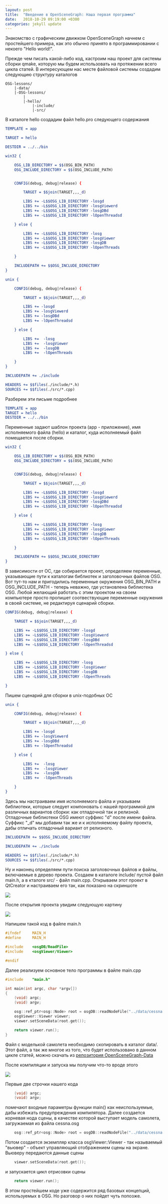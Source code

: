 ```yaml
---
layout: post
title:  "Введение в OpenSceneGraph: Наша первая программа"
date:   2018-10-29 09:19:00 +0300
categories: jekyll update
---
```


Знакомство с графическим движком OpenSceneGraph начнем с простейшего примера, как это обычно принято в программировании с некоего "Hello world!". 

<!--more-->

Прежде чем писать какой-либо код, кастроим наш проект для системы сборки qmake, которую мы будем использовать на протяжении всего цикла статей. В интересующем нас месте файловой системы создадим следующию структуру каталогов

```
OSG-lessons/
	|-data/
	|-OSG-lessons/
		|
		|-hello/
			|-include/
			|-src/
```

В каталоге hello создадим файл hello.pro следующего содержания

```cmake
TEMPLATE = app

TARGET = hello

DESTDIR = ../../bin

win32 {

    OSG_LIB_DIRECTORY = $$(OSG_BIN_PATH)
    OSG_INCLUDE_DIRECTORY = $$(OSG_INCLUDE_PATH)


    CONFIG(debug, debug|release) {

        TARGET = $$join(TARGET,,,_d)

        LIBS += -L$$OSG_LIB_DIRECTORY -losgd
        LIBS += -L$$OSG_LIB_DIRECTORY -losgViewerd
        LIBS += -L$$OSG_LIB_DIRECTORY -losgDBd
        LIBS += -L$$OSG_LIB_DIRECTORY -lOpenThreadsd

    } else {

        LIBS += -L$$OSG_LIB_DIRECTORY -losg
        LIBS += -L$$OSG_LIB_DIRECTORY -losgViewer
        LIBS += -L$$OSG_LIB_DIRECTORY -losgDB
        LIBS += -L$$OSG_LIB_DIRECTORY -lOpenThreads

    }

    INCLUDEPATH += $$OSG_INCLUDE_DIRECTORY
}

unix {

    CONFIG(debug, debug|release) {

        TARGET = $$join(TARGET,,,_d)

        LIBS += -losgd
        LIBS += -losgViewerd
        LIBS += -losgDBd
        LIBS += -lOpenThreadsd

    } else {

        LIBS +=  -losg
        LIBS +=  -losgViewer
        LIBS +=  -losgDB
        LIBS +=  -lOpenThreads

    }
}

INCLUDEPATH += ./include

HEADERS += $$files(./include/*.h)
SOURCES += $$files(./src/*.cpp)
```

Разберем эти письме подробнее

```cmake
TEMPLATE = app
TARGET = hello
DESTDIR = ../../bin
```

Переменные задают шаблон проекта (app - приложение), имя исполняемого файла (hello) и каталог, куда исполняемый файл помещается после сборки.

```cmake
win32 {

    OSG_LIB_DIRECTORY = $$(OSG_BIN_PATH)
    OSG_INCLUDE_DIRECTORY = $$(OSG_INCLUDE_PATH)


    CONFIG(debug, debug|release) {

        TARGET = $$join(TARGET,,,_d)

        LIBS += -L$$OSG_LIB_DIRECTORY -losgd
        LIBS += -L$$OSG_LIB_DIRECTORY -losgViewerd
        LIBS += -L$$OSG_LIB_DIRECTORY -losgDBd
        LIBS += -L$$OSG_LIB_DIRECTORY -lOpenThreadsd

    } else {

        LIBS += -L$$OSG_LIB_DIRECTORY -losg
        LIBS += -L$$OSG_LIB_DIRECTORY -losgViewer
        LIBS += -L$$OSG_LIB_DIRECTORY -losgDB
        LIBS += -L$$OSG_LIB_DIRECTORY -lOpenThreads

    }

    INCLUDEPATH += $$OSG_INCLUDE_DIRECTORY
}
```

В зависимости от ОС, где собирается проект, определяем переменные, указывающие пути к каталогам библиотек и заголовочных файлов OSG. Вот тут-то нам и пригодились переменные окружения OSG_BIN_PATH и OSG_INCLUDE_PATH - теперь неважно, где установлена библиотека OSG. Любой желающий работать с этим проектом на своем компьютере просто пропишет соотвествующие переменные окружения в своей системе, не редактируя сценарий сборки.

```cmake
CONFIG(debug, debug|release) {

    TARGET = $$join(TARGET,,,_d)

    LIBS += -L$$OSG_LIB_DIRECTORY -losgd
    LIBS += -L$$OSG_LIB_DIRECTORY -losgViewerd
    LIBS += -L$$OSG_LIB_DIRECTORY -losgDBd
    LIBS += -L$$OSG_LIB_DIRECTORY -lOpenThreadsd

} else {

    LIBS += -L$$OSG_LIB_DIRECTORY -losg
    LIBS += -L$$OSG_LIB_DIRECTORY -losgViewer
    LIBS += -L$$OSG_LIB_DIRECTORY -losgDB
    LIBS += -L$$OSG_LIB_DIRECTORY -lOpenThreads

}
```

Пишем сценарий для сборки в unix-подобных ОС

```cmake
unix {

    CONFIG(debug, debug|release) {

        TARGET = $$join(TARGET,,,_d)

        LIBS += -losgd
        LIBS += -losgViewerd
        LIBS += -losgDBd
        LIBS += -lOpenThreadsd

    } else {

        LIBS +=  -losg
        LIBS +=  -losgViewer
        LIBS +=  -losgDB
        LIBS +=  -lOpenThreads

    }
}
```

Здесь мы настраиваем имя исполняемого файла и указываем библиотеки, которые следует компоновать с нашей программой для различных вариантов сборки: как отладочной так и релизной. Отладочные библиотеки OSG имеют суффикс "d" после имени файла. Суффикс "_d" мы добавим так же и к исполняемому файлу проекта, дабы отличать отладочный вариант от релизного.

```cmake
INCLUDEPATH += $$OSG_INCLUDE_DIRECTORY

INCLUDEPATH += ./include

HEADERS += $$files(./include/*.h)
SOURCES += $$files(./src/*.cpp)
```

Ну и наконец определяем пути поиска заголовочных файлов и файлы, включаемые в дерево проекта. Создаем в каталоге include/ пустой файл main.h, а в кталоге src/ - файл main.cpp. Открываем этот проект в QtCreator и настраиваем его так, как показано на скриншоте

![](https://habrastorage.org/webt/q4/lv/ck/q4lvckaswfcv8kd77xinb5z5yfu.png)

После открытия проекта увидим следующую картину

![](https://habrastorage.org/webt/v2/rj/d9/v2rjd9w2dbadhc7ewfezgrvecgk.png)

Напишем такой код в файле main.h

```cpp
#ifndef		MAIN_H
#define		MAIN_H

#include	<osgDB/ReadFile>
#include	<osgViewer/Viewer>

#endif
```

Далее реализуем основное тело программы в файле main.cpp

```cpp
#include    "main.h"

int main(int argc, char *argv[])
{
    (void) argc;
    (void) argv;

    osg::ref_ptr<osg::Node> root = osgDB::readNodeFile("../data/cessna.osg");
    osgViewer::Viewer viewer;
    viewer.setSceneData(root.get());

    return viewer.run();
}
```

Файл с моделькой самолета необходимо скопировать в каталог data/. Этот файл, а так же многое из того, что будет использовано в данном цикле статей, можно скачать из [репозитория OpenSceneGraph-Data](https://github.com/openscenegraph/OpenSceneGraph-Data)

После компиляции и запуска мы получим что-то вроде этого

![](https://habrastorage.org/webt/zy/e8/yn/zye8ynsswiqzhlebo_4-hxmdm4c.png)

Первые две строчки нашего кода
```cpp
	(void) argc;
	(void) argv;
```

помечают входные параметры функции main() как неиспользуемые, дабы избежать предупреждения компилятора. Далее создается корневая нода сцены, в качестве которой выступает модель самолета, загружаемая из файла cessna.osg

```cpp
	osg::ref_ptr<osg::Node> root = osgDB::readNodeFile("../data/cessna.osg");
```

Потом создается экземпляр класса osgViewer::Viewer - так называемый "вьювер" - объект управляющий отображением сцены на экране. Вьюверу передаются данные сцены

```cpp
	viewer.setSceneData(root.get());
```

и запускается цикл отрисовки сцены

```cpp
	return viewer.run();
```

В этом простейшем коде уже содержится ряд базовых концепций, используемых в OSG. Но разговор о них пойдет чуть попозже.






